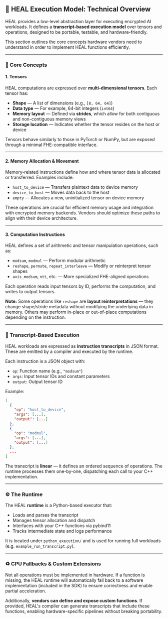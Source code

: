 
## 🧠 HEAL Execution Model: Technical Overview

HEAL provides a low-level abstraction layer for executing encrypted AI workloads. It defines a **transcript-based execution model** over tensors and operations, designed to be portable, testable, and hardware-friendly.

This section outlines the core concepts hardware vendors need to understand in order to implement HEAL functions efficiently.

---

### 📐 Core Concepts

#### 1. **Tensors**

HEAL computations are expressed over **multi-dimensional tensors**. Each tensor has:

- **Shape** — A list of dimensions (e.g., `[8, 64, 64]`)
- **Data type** — For example, 64-bit integers (`int64`)
- **Memory layout** — Defined via **strides**, which allow for both contiguous and non-contiguous memory views
- **Storage location** — Indicates whether the tensor resides on the host or device

Tensors behave similarly to those in PyTorch or NumPy, but are exposed through a minimal FHE-compatible interface.

---

#### 2. **Memory Allocation & Movement**

Memory-related instructions define how and where tensor data is allocated or transferred. Examples include:

- `host_to_device` — Transfers plaintext data to device memory
- `device_to_host` — Moves data back to the host
- `empty` — Allocates a new, uninitialized tensor on device memory

These operations are crucial for efficient memory usage and integration with encrypted memory backends. Vendors should optimize these paths to align with their device architecture.

---

#### 3. **Computation Instructions**

HEAL defines a set of arithmetic and tensor manipulation operations, such as:

- `modsum`, `modmul` — Perform modular arithmetic
- `reshape`, `permute`, `repeat_interleave` — Modify or reinterpret tensor shapes
- `axis_modsum`, `ntt`, etc. — More specialized FHE-aligned operations

Each operation reads input tensors by ID, performs the computation, and writes to output tensors. 

**Note:** Some operations like `reshape` are **layout reinterpretations** — they change shape/stride metadata without modifying the underlying data in memory. Others may perform in-place or out-of-place computations depending on the instruction.

---

### 📄 Transcript-Based Execution

HEAL workloads are expressed as **instruction transcripts** in JSON format. These are emitted by a compiler and executed by the runtime.

Each instruction is a JSON object with:
- `op`: Function name (e.g., `"modsum"`)
- `args`: Input tensor IDs and constant parameters
- `output`: Output tensor ID

Example:
```json
[
  {
    "op": "host_to_device",
    "args": [...],
    "output": [...]
  },
  {
    "op": "modmul",
    "args": [...],
    "output": [...]
  },
  ...
]
```

The transcript is **linear** — it defines an ordered sequence of operations. The runtime processes them one-by-one, dispatching each call to your C++ implementation.

---

### ⚙️ The Runtime

The HEAL **runtime** is a Python-based executor that:

- Loads and parses the transcript
- Manages tensor allocation and dispatch
- Interfaces with your C++ functions via pybind11
- Tracks intermediate state and logs performance

It is located under `python_execution/` and is used for running full workloads (e.g. `example_run_transcript.py`).

---

### ♻️ CPU Fallbacks & Custom Extensions

Not all operations must be implemented in hardware. If a function is missing, the HEAL runtime will automatically fall back to a software implementation (included in the SDK) to ensure correctness and enable partial acceleration.

Additionally, **vendors can define and expose custom functions**. If provided, HEAL's compiler can generate transcripts that include these functions, enabling hardware-specific pipelines without breaking portability.
